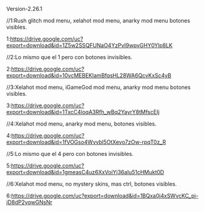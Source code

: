 Version-2.26.1

//1:Rush glitch mod menu, xelahot mod menu, anarky mod menu botones visibles.

1:https://drive.google.com/uc?export=download&id=1Z5w2SSQFUNaO4YzPvI9wpvGHY0Ylp8LK


//2:Lo mismo que el 1 pero con botones invisibles.
                      
2:https://drive.google.com/uc?export=download&id=10vcMEBEKIamBfqsHL28WA6QcvKxSc4yB


//3:Xelahot mod menu, iGameGod mod menu, anarky mod menu botones visibles.
        
3:https://drive.google.com/uc?export=download&id=1TxcC4loqA3Rfh_wBq2YayrY8tMfscEIj


//4:Xelahot mod menu, anarky mod menu, botones visibles.
                      
4:https://drive.google.com/uc?export=download&id=1fVOGso4Wvvbl5OtXevo7zOw-rpqT0z_R


//5:Lo mismo que el 4 pero con botones invisibles.
                      
5:https://drive.google.com/uc?export=download&id=1gmeasC4uz6XxVoiYj36aIu51cHMukt0D


//6:Xelahot mod menu, no mystery skins, mas ctrl, botones visibles.
                      
6:https://drive.google.com/uc?export=download&id=1BQxa0j4xSWvcKC_pj-jD8dP2yqwGNsNr
